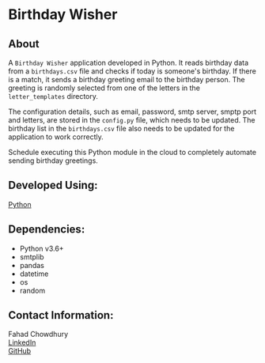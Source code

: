 # **Birthday Wisher**

## About
A `Birthday Wisher` application developed in Python. It reads birthday data from a `birthdays.csv` file and checks if today is someone's birthday. If there is a match, it sends a birthday greeting email to the birthday person. The greeting is randomly selected from one of the letters in the `letter_templates` directory.

The configuration details, such as email, password, smtp server, smptp port and letters, are stored in the `config.py` file, which needs to be updated. The birthday list in the `birthdays.csv` file also needs to be updated for the application to work correctly.

Schedule executing this Python module in the cloud to completely automate sending birthday greetings.


## Developed Using:
[Python](https://www.python.org/)

## Dependencies:
- Python v3.6+
- smtplib
- pandas
- datetime
- os
- random


## Contact Information:
Fahad Chowdhury\
[LinkedIn](https://www.linkedin.com/in/fahad-chowdhury-fi)\
[GitHub](https://github.com/Fahad-Chowdhury)
